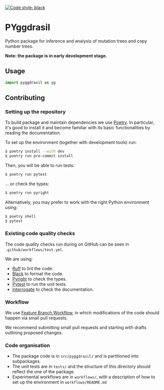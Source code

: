 [![Code style: black](https://img.shields.io/badge/code%20style-black-000000.svg)](https://github.com/psf/black)

# PYggdrasil

Python package for inference and analysis of mutation trees and copy number trees.

**Note: the package is in early development stage.**

## Usage

```python
import pyggdrasil as yg
```


## Contributing

### Setting up the repository

To build package and maintain dependencies we use [Poetry](https://python-poetry.org/).
In particular, it's good to install it and become familiar with its basic functionalities by reading the documentation. 

To set up the environment (together with development tools) run:
```bash
$ poetry install --with dev
$ poetry run pre-commit install
```

Then, you will be able to run tests:
```bash
$ poetry run pytest
```
... or check the types:
```bash
$ poetry run pyright
```

Alternatively, you may prefer to work with the right Python environment using:
```bash
$ poetry shell
$ pytest
```

### Existing code quality checks
The code quality checks run during on GitHub can be seen in ``.github/workflows/test.yml``.

We are using:
  - [Ruff](https://github.com/charliermarsh/ruff) to lint the code.
  - [Black](https://github.com/psf/black) to format the code.
  - [Pyright](https://github.com/microsoft/pyright) to check the types.
  - [Pytest](https://docs.pytest.org/) to run the unit tests.
  - [Interrogate](https://interrogate.readthedocs.io/) to check the documentation.


### Workflow

We use [Feature Branch Workflow](https://www.atlassian.com/git/tutorials/comparing-workflows/feature-branch-workflow),
in which modifications of the code should happen via small pull requests.

We recommend submitting small pull requests and starting with drafts outlining proposed changes.

### Code organisation

- The package code is in ``src/pyggdrasil/`` and is partitioned into subpackages.
- The unit tests are in ``tests/`` and the structure of this directory should reflect the one of the package.
- Experimental workflows are in ``workflows/``, with a description of how to set up the environment in ``workflows/README.md``


